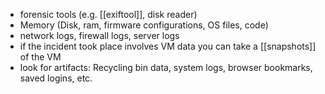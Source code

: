 - forensic tools (e.g. [[exiftool]], disk reader)
- Memory (Disk, ram, firmware configurations, OS files, code)
- network logs, firewall logs, server logs
- if the incident took place involves VM data you can take a [[snapshots]] of the VM 
- look for artifacts: Recycling bin data, system logs, browser bookmarks, saved logins, etc.